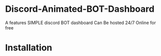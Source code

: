 # Discord-Animated-BOT-Dashboard
A features SIMPLE discord BOT dashboard Can Be hosted 24/7 Online for free
# Installation

<!-- Place this tag in your head or just before your close body tag. -->
<script async defer src="https://buttons.github.io/buttons.js"></script>
